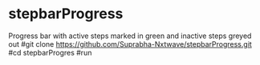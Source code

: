 # stepbarProgress
Progress bar with active steps marked in green and inactive steps greyed out
#git clone https://github.com/Suprabha-Nxtwave/stepbarProgress.git
#cd stepbarProgres
#run 
